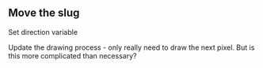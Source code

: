 ## Move the slug

Set direction variable

Update the drawing process - only really need to draw the next pixel. But is this more complicated than necessary?
